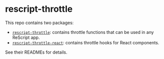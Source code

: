 # rescript-throttle

This repo contains two packages:
- [`rescript-throttle`](./rescript-throttle): contains throttle functions that can be used in any ReScript app.
- [`rescript-throttle-react`](./rescript-throttle-react): contains throttle hooks for React components.

See their READMEs for details.

